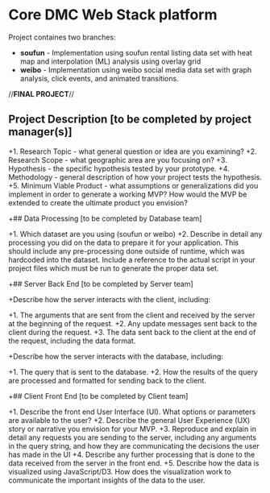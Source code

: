 # Core DMC Web Stack platform

Project containes two branches:
- **soufun** - Implementation using soufun rental listing data set with heat map and interpolation (ML) analysis using overlay grid
- **weibo** - Implementation using weibo social media data set with graph analysis, click events, and animated transitions.


//**FINAL PROJECT**//

## Project Description [to be completed by project manager(s)]
 
 +1. Research Topic - what general question or idea are you examining?
 +2. Research Scope - what geographic area are you focusing on?
 +3. Hypothesis - the specific hypothesis tested by your prototype.
 +4. Methodology - general description of how your project tests the hypothesis.
 +5. Minimum Viable Product - what assumptions or generalizations did you implement in order to generate a working MVP? How would the MVP be extended to create the ultimate product you envision?
 
 +## Data Processing [to be completed by Database team]
 
 +1. Which dataset are you using (soufun or weibo)
 +2. Describe in detail any processing you did on the data to prepare it for your application. This should include any pre-processing done outside of runtime, which was hardcoded into the dataset. Include a reference to the actual script in your project files which must be run to generate the proper data set.
 
 +## Server Back End [to be completed by Server team]
 
 +Describe how the server interacts with the client, including:
 
 +1. The arguments that are sent from the client and received by the server at the beginning of the request.
 +2. Any update messages sent back to the client during the request.
 +3. The data sent back to the client at the end of the request, including the data format.
 
 +Describe how the server interacts with the database, including:
 
 +1. The query that is sent to the database.
 +2. How the results of the query are processed and formatted for sending back to the client.
 
 +## Client Front End [to be completed by Client team]
 
 +1. Describe the front end User Interface (UI). What options or parameters are available to the user? 
 +2. Describe the general User Experience (UX) story or narrative you envision for your MVP.
 +3. Reproduce and explain in detail any requests you are sending to the server, including any arguments in the query string, and how they are communicating the decisions the user has made in the UI
 +4. Describe any further processing that is done to the data received from the server in the front end.
 +5. Describe how the data is visualized using JavaScript/D3. How does the visualization work to communicate the important insights of the data to the user.

